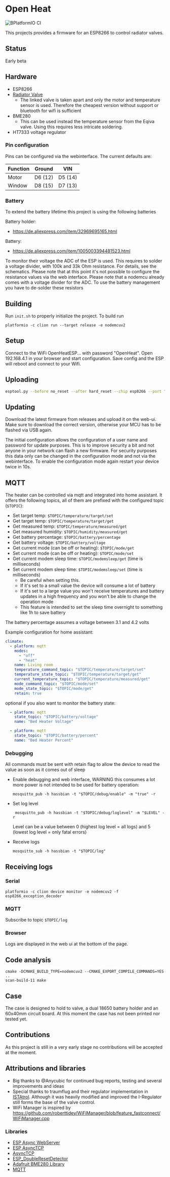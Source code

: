 # Open Heat
![BPlatformIO CI](https://github.com/alexmohr/open-heat/workflows/PlatformIO%20CI/badge.svg)

This projects provides a firmware for an ESP8266 to control radiator valves.


## Status 
Early beta

## Hardware
  * ESP8266
  * [Radiator Valve](https://www.amazon.de/-/en/Eqiva-Bluetooth-Smart-Radiator-Thermostat/dp/B085LW2K1M/)
    * The linked valve is taken apart and only the motor and temperature sensor is used.
    Therefore the cheapest version without support or bluetooth for wifi is sufficient
  * BME280
    * This can be used instead the temperature sensor from the Eqiva valve.
    Using this requires less intricate soldering.
  * HT7333 voltage regulator

### Pin configuration
Pins can be configured via the webinterface.
The current defaults are:

| Function | Ground  | VIN     |
|----------|---------|---------|
| Motor    | D6 (12) | D5 (14) |
| Window   | D8 (15) | D7 (13) |

### Battery 
To extend the battery lifetime this project is using the following batteries 

Battery holder:
* https://de.aliexpress.com/item/32969695165.html

Battery:
* https://de.aliexpress.com/item/1005003394481523.html

To monitor their voltage the ADC of the ESP is used. 
This requires to solder a voltage divider, with 100k and 33k Ohm resistance. 
For details, see the schematics.
Please note that at this point it's not possible to configure the resistance
values via the web interface. 
Please note that a nodemcu already comes with a voltage divider for the ADC.
To use the battery management you have to de-solder these resistors

## Building
Run `init.sh` to properly initialize the project. 
To build run 
```
platformio -c clion run --target release -e nodemcuv2
```

## Setup
Connect to the WiFi OpenHeatESP... with password "OpenHeat".
Open 192.168.4.1 in your browser and start configuration. 
Save config and the ESP will reboot and connect to your Wifi.


## Uploading
```bash
esptool.py --before no_reset --after hard_reset --chip esp8266 --port "/dev/ttyUSB0" --baud 921600 write_flash 0x0 ".pio/build/nodemcuv2/firmware.bin"

```

## Updating
Download the latest firmware from releases and upload it on the web-ui.
Make sure to download the correct version, otherwise your MCU has to be flashed via USB again.

The initial configuration allows the configuration of a user name and password 
for update purposes. 
This is to improve security a bit and not anyone in your network can flash a new firmware. 
For security purposes this data only can be changed in the configuration mode 
and not via the webinterface. 
To enable the configuration mode again restart your device twice in 10s. 


## MQTT 
The heater can be controlled via mqtt and integrated into home assistant.
It offers the following topics, all of them are prefixed with the configured topic (`$TOPIC`):
* Set target temp: `$TOPIC/temperature/target/set`
* Get target temp: `$TOPIC/temperature/target/get`
* Get measured temp: `$TOPIC/temperature/measured/get`
* Get measured humidity: `$TOPIC/humidity/measured/get`
* Get battery percentage: `$TOPIC/battery/percentage`
* Get battery voltage: `$TOPIC/battery/voltage`
* Get current mode (can be off or heating): `$TOPIC/mode/get`
* Set current mode (can be off or heating): `$TOPIC/mode/set`
* Get current modem sleep time: `$TOPIC/modemsleep/get` (time is milliseconds)
* Set current modem sleep time: `$TOPIC/modemsleep/set` (time is milliseconds)
  * Be careful when setting this. 
  * If it's set to a small value the device will consume a lot of battery
  * If it's set to a large value you won't receive temperatures and battery 
    updates in a high frequency and you won't be able to change the operation mode
  * This feature is intended to set the sleep time overnight to something like 1h
    to save battery

The battery percentage assumes a voltage between 3.1 and 4.2 volts

Example configuration for home assistant:
```yaml
climate:
  - platform: mqtt
    modes:
      - "off"
      - "heat"
    name: Living room
    temperature_command_topic: "$TOPIC/temperature/target/set"
    temperature_state_topic: "$TOPIC/temperature/target/get"
    current_temperature_topic: "$TOPIC/temperature/measured/get"
    mode_command_topic: "$TOPIC/mode/set"
    mode_state_topic: "$TOPIC/mode/get"
    retain: true
```

optional if you also want to monitor the battery state:
```yaml
  - platform: mqtt
    state_topic: "$TOPIC/battery/voltage"
    name: "Bed Heater Voltage"

  - platform: mqtt
    state_topic: "$TOPIC/battery/percent"
    name: "Bed Heater Percent"

```

### Debugging
All commands must be sent with retain flag to allow the device to read the value 
as soon as it comes out of sleep

* Enable debugging and web interface, WARNING this consumes a lot more power is 
not intended to be used for battery operation:
  ``` 
  mosquitto_pub -h hassbian -t "$TOPIC/debug/enable" -m "true" -r
  ```
* Set log level
    ```
     mosquitto_pub -h hassbian -t "$TOPIC/debug/loglevel" -m "$LEVEL" -r   
    ```
  Level can be a value between 0 (highest log level = all logs) and 5 (lowest log level = only fatal errors)

* Receive logs
    ```
    mosquitto_sub -h hassbian -t "$TOPIC/log"
    ```

## Receiving logs 
### Serial
``platformio -c clion device monitor -e nodemcuv2 -f esp8266_exception_decoder``

### MQTT 
Subscribe to topic `$TOPIC/log`

### Browser
Logs are displayed in the web ui at the bottom of the page.

## Code analysis
````
cmake -DCMAKE_BUILD_TYPE=nodemcuv2 --CMAKE_EXPORT_COMPILE_COMMANDS=YES ..
scan-build-11 make
````

## Case 

The case is designed to hold to valve, a dual 18650 battery holder and an 60x40mm circuit board. 
At this moment the case has not been printed nor tested yet. 

## Contributions
As this project is still in a very early stage no contributions will be accepted at the moment.

## Attributions and libraries
* Big thanks to @Anycubic for continued bug reports, testing and several improvements and ideas
* Special thanks to traumflug and their regulator implementation in [ISTAtrol](https://github.com/Traumflug/ISTAtrol/blob/master/firmware/main.c).
  Although it was heavily modified and improved the I-Regulator still forms the base of the valve control.
* WiFi Manager is inspired by https://github.com/roberttidey/WiFiManager/blob/feature_fastconnect/WiFiManager.cpp
### Libraries
* [ESP Async WebServer](https://github.com/me-no-dev/ESPAsyncWebServer)
* [ESP AsyncTCP](https://github.com/me-no-dev/ESPAsyncTCP)
* [AsyncTCP](https://github.com/me-no-dev/AsyncTCP)
* [ESP_DoubleResetDetector](https://github.com/khoih-prog/ESP_DoubleResetDetector)
* [Adafruit BME280 Library](https://github.com/adafruit/Adafruit_BME280_Library/)
* [MQTT](https://github.com/256dpi/arduino-mqtt)


